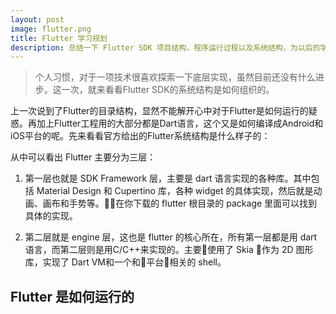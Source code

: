 ```yaml
---
layout: post
image: flutter.png
title: Flutter 学习规划
description: 总结一下 Flutter SDK 项目结构，程序运行过程以及系统结构，为以后的学习把握方向
---
```


> 个人习惯，对于一项技术很喜欢探索一下底层实现，虽然目前还没有什么进步。这一次，就来看看Flutter SDK的系统结构是如何组织的。

上一次说到了Flutter的目录结构，显然不能解开心中对于Flutter是如何运行的疑惑。再加上Flutter工程用的大部分都是Dart语言，这个又是如何编译成Android和iOS平台的呢。先来看看官方给出的Flutter系统结构是什么样子的：

从中可以看出 Flutter 主要分为三层：

1. 第一层也就是 SDK Framework 层，主要是 dart 语言实现的各种库。其中包括 Material Design 和 Cupertino 库，各种 widget 的具体实现，然后就是动画、画布和手势等。在你下载的 flutter 根目录的 package 里面可以找到具体的实现。

2. 第二层就是 engine 层，这也是 flutter 的核心所在，所有第一层都是用 dart 语言，而第二层则是用C/C++来实现的。主要使用了 Skia 作为 2D 图形库，实现了 Dart VM和一个和平台相关的 shell。

## Flutter 是如何运行的

